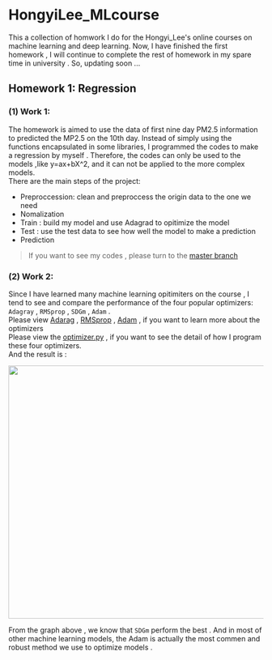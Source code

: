 # HongyiLee_MLcourse
This a collection of homwork I do for the Hongyi_Lee's online courses on machine learning and deep learning. Now, I have finished the first homework , I will continue to complete the rest of homework in my spare time in university . So, updating soon ...  
## Homework 1: Regression  
### (1) Work 1: 
The homework is aimed to use the data of first nine day PM2.5 information to predicted the MP2.5 on the 10th day. Instead of simply using the functions encapsulated in some libraries, I programmed the codes to make a regression by myself . Therefore, the codes can only be used to the models ,like y=ax+bX^2, and it can not be applied to the more complex models.  
There are the main steps of the project:
* Preproccession: clean and preproccess the origin data to the one we need 
* Nomalization 
* Train : build my model and use Adagrad to opitimize the model  
* Test : use the test data to see how well the model to make a prediction   
* Prediction 
>If you want to see my codes , please turn to the [master branch](https://github.com/ITCUI-XJTLU/HongyiLee_MLcourse/tree/master/H1)  
  
  
### (2) Work 2:  
Since I have learned many machine learning opitimiters on the course , I tend to see and compare the performance of the four popular optimizers: `Adagray` , `RMSprop` , `SDGm` , `Adam` .   
Please view [Adarag](https://www.youtube.com/watch?list=PLJV_el3uVTsPy9oCRY30oBPNLCo89yu49&t=705&v=yKKNr-QKz2Q&feature=youtu.be) , [RMSprop](https://www.youtube.com/watch?v=5Yt-obwvMHI) , [Adam](https://www.youtube.com/watch?v=JXQT_vxqwIs) , if you want to learn more about the optimizers  
Please view the [optimizer.py](https://github.com/ITCUI-XJTLU/HongyiLee_MLcourse/blob/master/H1/optimizer.py) , if you want to see the detail of how I program these four optimizers.   
And the result is :  
<div align=center><img width="550" height="500" src="https://github.com/ITCUI-XJTLU/HongyiLee_MLcourse/raw/master/Four_Optimizers.png"/></div>  
  
From the graph above , we know that `SDGm` perform the best . And in most of other machine learning models, the Adam is actually the most commen and robust method we use to optimize models .
